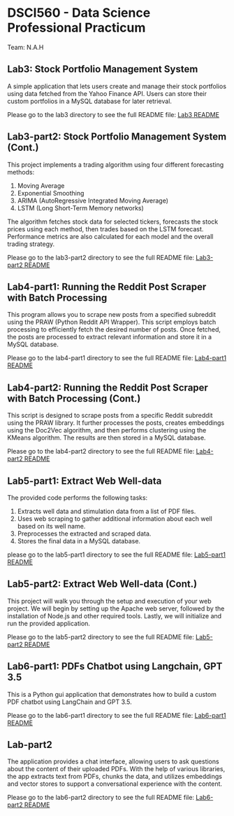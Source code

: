 # DSCI560 - Data Science Professional Practicum

Team: N.A.H


## Lab3: Stock Portfolio Management System

A simple application that lets users create and manage their stock portfolios using data fetched from the Yahoo Finance API. Users can store their custom portfolios in a MySQL database for later retrieval.

Please go to the lab3 directory to see the full README file: [Lab3 README](lab3/readme.md)


## Lab3-part2: Stock Portfolio Management System (Cont.)

This project implements a trading algorithm using four different forecasting methods: 
1. Moving Average
2. Exponential Smoothing
3. ARIMA (AutoRegressive Integrated Moving Average)
4. LSTM (Long Short-Term Memory networks)

The algorithm fetches stock data for selected tickers, forecasts the stock prices using each method, then trades based on the LSTM forecast. Performance metrics are also calculated for each model and the overall trading strategy.

Please go to the lab3-part2 directory to see the full README file: [Lab3-part2 README](lab3-part2/README.md)

## Lab4-part1: Running the Reddit Post Scraper with Batch Processing

This program allows you to scrape new posts from a specified subreddit using the PRAW (Python Reddit API Wrapper). This script employs batch processing to efficiently fetch the desired number of posts. Once fetched, the posts are processed to extract relevant information and store it in a MySQL database.

Please go to the lab4-part1 directory to see the full README file: [Lab4-part1 README](lab4-part1/README.pdf)

## Lab4-part2: Running the Reddit Post Scraper with Batch Processing (Cont.)

This script is designed to scrape posts from a specific Reddit subreddit using the PRAW library. It further processes the posts, creates embeddings using the Doc2Vec algorithm, and then performs clustering using the KMeans algorithm. The results are then stored in a MySQL database.

Please go to the lab4-part2 directory to see the full README file: [Lab4-part2 README](lab4-part2/readme.pdf)

## Lab5-part1: Extract Web Well-data

The provided code performs the following tasks:
1. Extracts well data and stimulation data from a list of PDF files.
2. Uses web scraping to gather additional information about each well based on its well name.
3. Preprocesses the extracted and scraped data.
4. Stores the final data in a MySQL database.

please go to the lab5-part1 directory to see the full README file: [Lab5-part1 README](lab5-part1/README.md)

## Lab5-part2: Extract Web Well-data (Cont.)

This project will walk you through the setup and execution of your web project. We will begin by setting up the Apache web server, followed by the installation of Node.js and other required tools. Lastly, we will initialize and run the provided application.

Please go to the lab5-part2 directory to see the full README file: [Lab5-part2 README](lab5-part2/Readme.pdf)

## Lab6-part1: PDFs Chatbot using Langchain, GPT 3.5
This is a Python gui application that demonstrates how to build a custom PDF chatbot using LangChain and GPT 3.5.

Please go to the lab6-part1 directory to see the full README file: [Lab6-part1 README](lab6-part1/README.pdf)

## Lab-part2

The application provides a chat interface, allowing users to ask questions about the content of their uploaded PDFs. With the help of various libraries, the app extracts text from PDFs, chunks the data, and utilizes embeddings and vector stores to support a conversational experience with the content.

Please go to the lab6-part2 directory to see the full README file: [Lab6-part2 README](lab6-part2/readme.md)